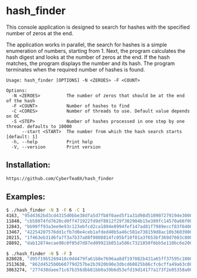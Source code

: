 # hash_finder

This console application is designed to search for hashes with the specified
number of zeros at the end. 

The application works in parallel, the search for hashes is a simple enumeration of numbers,
starting from 1. Next, the program calculates the hash digest and looks at the number of zeros
at the end. If the hash matches, the program displays the number and its hash.
The program terminates when the required number of hashes is found.

```
Usage: hash_finder [OPTIONS] -N <ZEROES> -F <COUNT>

Options:
  -N <ZEROES>          The number of zeros that should be at the end of the hash
  -F <COUNT>           Number of hashes to find
  -C <CORES>           Number of threads to use. Default value depends on OC
  -S <STEP>            Number of hashes processed in one step by one thread. defaults to 10000
      --start <START>  The number from which the hash search starts [default: 1]
  -h, --help           Print help
  -V, --version        Print version
```

## Installation:
```bash
https://github.com/CyberTea0X/hash_finder
```

## Examples:

```bash
$ ./hash_finder -N 3 -F 6 -C 1
4163, "95d4362bd3cd4315d0bbe38dfa5d7fb8f0aed5f1a31d98d510907279194e3000"
11848, "cb58074fd7620cd0ff471922fd9df8812f29f302904b15e389fc14570a66f000"
12843, "bb90ff93a3ee9e93c123ebfcd2ca1894e8994fef147ad81f7989eccf83f64000"
13467, "42254207576dd1cfb7d0e4ceb1afded40b5a46c501e738159d8ac10b36039000"
20215, "1f463eb31d6fa7f3a7b37a80f9808814fc05bf10f01a3f653bf369d7603c8000"
28892, "dab12874ecae90c0f05d7d87ed09921b051a586c7321850f6bb5e110bc6e2000"
```

```bash
$ ./hash_finder -N 5 -F 3
828028, "d95f19b5269418c0d4479fa61b8e7696aa8df197082b431a65ff37595c100000"
2513638, "862d4525b0b60779d257be2b3920b90e3dbcd60825b86cfc6cffa49a63c00000"
3063274, "277430daee71c67b356dbb81bb0a39b6d53efd19d14177a173f2e05358a00000"
```

